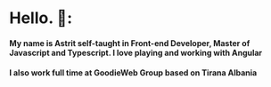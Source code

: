 
<h1>Hello. 👋:</h1>

<h4>My name is Astrit self-taught in Front-end Developer, Master of Javascript and Typescript.
I love playing and working with Angular</h4>

<h4>I also work full time at GoodieWeb Group based on Tirana Albania </h4>
